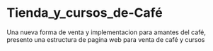 # Tienda_y_cursos_de-Café
Una nueva forma de venta y implementacion para amantes del café, presento una estructura de pagina web para venta de café y cursos
